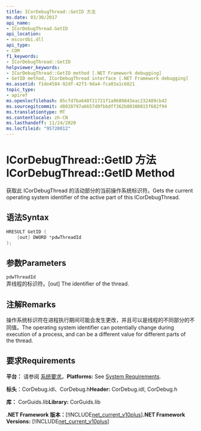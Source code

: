 ```yaml
---
title: ICorDebugThread::GetID 方法
ms.date: 03/30/2017
api_name:
- ICorDebugThread.GetID
api_location:
- mscordbi.dll
api_type:
- COM
f1_keywords:
- ICorDebugThread::GetID
helpviewer_keywords:
- ICorDebugThread::GetID method [.NET Framework debugging]
- GetID method, ICorDebugThread interface [.NET Framework debugging]
ms.assetid: f1de4584-92df-42f3-9da4-fca03a1c6821
topic_type:
- apiref
ms.openlocfilehash: 85cfd7ba648f21721f1a9689843eac232489cb42
ms.sourcegitcommit: d8020797a6657d0fbbdff362b80300815f682f94
ms.translationtype: MT
ms.contentlocale: zh-CN
ms.lasthandoff: 11/24/2020
ms.locfileid: "95728012"
---
```

# <a name="icordebugthreadgetid-method"></a><span data-ttu-id="5db62-102">ICorDebugThread::GetID 方法</span><span class="sxs-lookup"><span data-stu-id="5db62-102">ICorDebugThread::GetID Method</span></span>

<span data-ttu-id="5db62-103">获取此 ICorDebugThread 的活动部分的当前操作系统标识符。</span><span class="sxs-lookup"><span data-stu-id="5db62-103">Gets the current operating system identifier of the active part of this ICorDebugThread.</span></span>  
  
## <a name="syntax"></a><span data-ttu-id="5db62-104">语法</span><span class="sxs-lookup"><span data-stu-id="5db62-104">Syntax</span></span>  
  
```cpp  
HRESULT GetID (  
    [out] DWORD *pdwThreadId  
);  
```  
  
## <a name="parameters"></a><span data-ttu-id="5db62-105">参数</span><span class="sxs-lookup"><span data-stu-id="5db62-105">Parameters</span></span>  

 `pdwThreadId`  
 <span data-ttu-id="5db62-106">弄线程的标识符。</span><span class="sxs-lookup"><span data-stu-id="5db62-106">[out] The identifier of the thread.</span></span>  
  
## <a name="remarks"></a><span data-ttu-id="5db62-107">注解</span><span class="sxs-lookup"><span data-stu-id="5db62-107">Remarks</span></span>  

 <span data-ttu-id="5db62-108">操作系统标识符在进程执行期间可能会发生更改，并且可以是线程的不同部分的不同值。</span><span class="sxs-lookup"><span data-stu-id="5db62-108">The operating system identifier can potentially change during execution of a process, and can be a different value for different parts of the thread.</span></span>  
  
## <a name="requirements"></a><span data-ttu-id="5db62-109">要求</span><span class="sxs-lookup"><span data-stu-id="5db62-109">Requirements</span></span>  

 <span data-ttu-id="5db62-110">**平台：** 请参阅 [系统要求](../../get-started/system-requirements.md)。</span><span class="sxs-lookup"><span data-stu-id="5db62-110">**Platforms:** See [System Requirements](../../get-started/system-requirements.md).</span></span>  
  
 <span data-ttu-id="5db62-111">**标头**：CorDebug.idl、CorDebug.h</span><span class="sxs-lookup"><span data-stu-id="5db62-111">**Header:** CorDebug.idl, CorDebug.h</span></span>  
  
 <span data-ttu-id="5db62-112">**库：** CorGuids.lib</span><span class="sxs-lookup"><span data-stu-id="5db62-112">**Library:** CorGuids.lib</span></span>  
  
 <span data-ttu-id="5db62-113">**.NET Framework 版本：**[!INCLUDE[net_current_v10plus](../../../../includes/net-current-v10plus-md.md)]</span><span class="sxs-lookup"><span data-stu-id="5db62-113">**.NET Framework Versions:** [!INCLUDE[net_current_v10plus](../../../../includes/net-current-v10plus-md.md)]</span></span>
